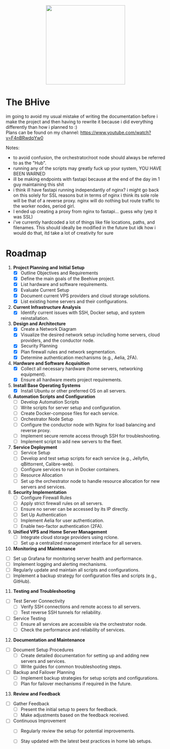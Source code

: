 <div align="center"><img src="logo.png" style="width:250px;"></div>

# The BHive
im going to avoid my usual mistake of writing the documentation before i make the project and then having to rewrite it because i did everything differently than how i planned to :)  
Plans can be found on my channel: https://www.youtube.com/watch?v=F4nBRwdqYw0

Notes:
- to avoid confusion, the orchestrator/root node should always be referred to as the "Hub".
- running any of the scripts may greatly fuck up your system, YOU HAVE BEEN WARNED
- ill be making endpoints with fastapi because at the end of the day im 1 guy maintaining this shit
- i think ill have fastapi running independantly of nginx? i might go back on this solely for SSL reasons but in terms of nginx i think its sole role will be that of a reverse proxy. nginx will do nothing but route traffic to the worker nodes, period girl.
- I ended up creating a proxy from nginx to fastapi... guess why (yep it was SSL)
- i've currently hardcoded a lot of things like file locations, paths, and filenames. This should ideally be modified in the future but idk how i would do that, itd take a lot of creativity for sure

# Roadmap

1. **Project Planning and Initial Setup**
   - [X] Outline Objectives and Requirements
   - [X] Define the main goals of the Beehive project.
   - [X] List hardware and software requirements.
   - [X] Evaluate Current Setup
   - [X] Document current VPS providers and cloud storage solutions.
   - [X] List existing home servers and their configurations.

2. **Current Infrastructure Analysis**
   - [X] Identify current issues with SSH, Docker setup, and system reinstallation.

3. **Design and Architecture**
   - [X] Create a Network Diagram
   - [X] Visualize the desired network setup including home servers, cloud providers, and the conductor node.
   - [X] Security Planning
   - [X] Plan firewall rules and network segmentation.
   - [X] Determine authentication mechanisms (e.g., Aelia, 2FA).

4. **Hardware and Software Acquisition**
   - [X] Collect all necessary hardware (home servers, networking equipment).
   - [X] Ensure all hardware meets project requirements.

5. **Install Base Operating Systems**
   - [X] Install Ubuntu or other preferred OS on all servers.

6. **Automation Scripts and Configuration**
   - [ ] Develop Automation Scripts
   - [ ] Write scripts for server setup and configuration.
   - [ ] Create Docker-compose files for each service.
   - [ ] Orchestrator Node Setup
   - [ ] Configure the conductor node with Nginx for load balancing and reverse proxy.
   - [ ] Implement secure remote access through SSH for troubleshooting.
   - [ ] Implement script to add new servers to the fleet.

7. **Service Deployment**
   - [ ] Service Setup
   - [ ] Develop and test setup scripts for each service (e.g., Jellyfin, qBittorrent, Calibre-web).
   - [ ] Configure services to run in Docker containers.
   - [ ] Resource Allocation
   - [ ] Set up the orchestrator node to handle resource allocation for new servers and services.

8. **Security Implementation**
   - [ ] Configure Firewall Rules
   - [ ] Apply strict firewall rules on all servers.
   - [ ] Ensure no server can be accessed by its IP directly.
   - [ ] Set Up Authentication
   - [ ] Implement Aelia for user authentication.
   - [ ] Enable two-factor authentication (2FA).

9. **Unified VPS and Home Server Management**
   - [ ] Integrate cloud storage providers using rclone.
   - [ ] Set up a centralized management interface for all servers.

10. **Monitoring and Maintenance**
  - [ ] Set up Grafana for monitoring server health and performance.
  - [ ] Implement logging and alerting mechanisms.
  - [ ] Regularly update and maintain all scripts and configurations.
  - [ ] Implement a backup strategy for configuration files and scripts (e.g., GitHub).

11. **Testing and Troubleshooting**
  - [ ] Test Server Connectivity
    - [ ] Verify SSH connections and remote access to all servers.
    - [ ] Test reverse SSH tunnels for reliability.
  - [ ] Service Testing
    - [ ] Ensure all services are accessible via the orchestrator node.
    - [ ] Check the performance and reliability of services.

12. **Documentation and Maintenance**
  - [ ] Document Setup Procedures
    - [ ] Create detailed documentation for setting up and adding new servers and services.
    - [ ] Write guides for common troubleshooting steps.
  - [ ] Backup and Failover Planning
    - [ ] Implement backup strategies for setup scripts and configurations.
    - [ ] Plan for failover mechanisms if required in the future.

13. **Review and Feedback**
  - [ ] Gather Feedback
    - [ ] Present the initial setup to peers for feedback.
    - [ ] Make adjustments based on the feedback received.
  - [ ] Continuous Improvement
    - [ ] Regularly review the setup for potential improvements.
    - [ ] Stay updated with the latest best practices in home lab setups.

